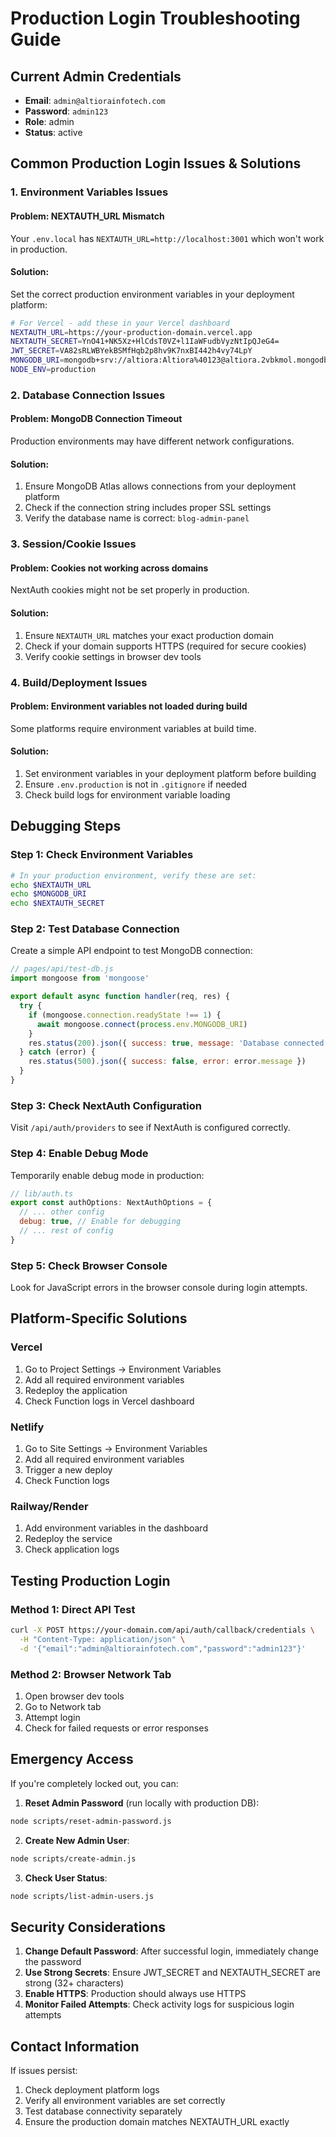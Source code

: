 # Production Login Troubleshooting Guide

## Current Admin Credentials
- **Email**: `admin@altiorainfotech.com`
- **Password**: `admin123`
- **Role**: admin
- **Status**: active

## Common Production Login Issues & Solutions

### 1. Environment Variables Issues

#### Problem: NEXTAUTH_URL Mismatch
Your `.env.local` has `NEXTAUTH_URL=http://localhost:3001` which won't work in production.

#### Solution:
Set the correct production environment variables in your deployment platform:

```bash
# For Vercel - add these in your Vercel dashboard
NEXTAUTH_URL=https://your-production-domain.vercel.app
NEXTAUTH_SECRET=YnO41+NK5Xz+HlCdsT0VZ+l1IaWFudbVyzNtIpQJeG4=
JWT_SECRET=VA82sRLWBYekBSMfHqb2p8hv9K7nxBI442h4vy74LpY
MONGODB_URI=mongodb+srv://altiora:Altiora%40123@altiora.2vbkmol.mongodb.net/?retryWrites=true&w=majority&appName=Altiora
NODE_ENV=production
```

### 2. Database Connection Issues

#### Problem: MongoDB Connection Timeout
Production environments may have different network configurations.

#### Solution:
1. Ensure MongoDB Atlas allows connections from your deployment platform
2. Check if the connection string includes proper SSL settings
3. Verify the database name is correct: `blog-admin-panel`

### 3. Session/Cookie Issues

#### Problem: Cookies not working across domains
NextAuth cookies might not be set properly in production.

#### Solution:
1. Ensure `NEXTAUTH_URL` matches your exact production domain
2. Check if your domain supports HTTPS (required for secure cookies)
3. Verify cookie settings in browser dev tools

### 4. Build/Deployment Issues

#### Problem: Environment variables not loaded during build
Some platforms require environment variables at build time.

#### Solution:
1. Set environment variables in your deployment platform before building
2. Ensure `.env.production` is not in `.gitignore` if needed
3. Check build logs for environment variable loading

## Debugging Steps

### Step 1: Check Environment Variables
```bash
# In your production environment, verify these are set:
echo $NEXTAUTH_URL
echo $MONGODB_URI
echo $NEXTAUTH_SECRET
```

### Step 2: Test Database Connection
Create a simple API endpoint to test MongoDB connection:

```javascript
// pages/api/test-db.js
import mongoose from 'mongoose'

export default async function handler(req, res) {
  try {
    if (mongoose.connection.readyState !== 1) {
      await mongoose.connect(process.env.MONGODB_URI)
    }
    res.status(200).json({ success: true, message: 'Database connected' })
  } catch (error) {
    res.status(500).json({ success: false, error: error.message })
  }
}
```

### Step 3: Check NextAuth Configuration
Visit `/api/auth/providers` to see if NextAuth is configured correctly.

### Step 4: Enable Debug Mode
Temporarily enable debug mode in production:

```javascript
// lib/auth.ts
export const authOptions: NextAuthOptions = {
  // ... other config
  debug: true, // Enable for debugging
  // ... rest of config
}
```

### Step 5: Check Browser Console
Look for JavaScript errors in the browser console during login attempts.

## Platform-Specific Solutions

### Vercel
1. Go to Project Settings → Environment Variables
2. Add all required environment variables
3. Redeploy the application
4. Check Function logs in Vercel dashboard

### Netlify
1. Go to Site Settings → Environment Variables
2. Add all required environment variables
3. Trigger a new deploy
4. Check Function logs

### Railway/Render
1. Add environment variables in the dashboard
2. Redeploy the service
3. Check application logs

## Testing Production Login

### Method 1: Direct API Test
```bash
curl -X POST https://your-domain.com/api/auth/callback/credentials \
  -H "Content-Type: application/json" \
  -d '{"email":"admin@altiorainfotech.com","password":"admin123"}'
```

### Method 2: Browser Network Tab
1. Open browser dev tools
2. Go to Network tab
3. Attempt login
4. Check for failed requests or error responses

## Emergency Access

If you're completely locked out, you can:

1. **Reset Admin Password** (run locally with production DB):
```bash
node scripts/reset-admin-password.js
```

2. **Create New Admin User**:
```bash
node scripts/create-admin.js
```

3. **Check User Status**:
```bash
node scripts/list-admin-users.js
```

## Security Considerations

1. **Change Default Password**: After successful login, immediately change the password
2. **Use Strong Secrets**: Ensure JWT_SECRET and NEXTAUTH_SECRET are strong (32+ characters)
3. **Enable HTTPS**: Production should always use HTTPS
4. **Monitor Failed Attempts**: Check activity logs for suspicious login attempts

## Contact Information

If issues persist:
1. Check deployment platform logs
2. Verify all environment variables are set correctly
3. Test database connectivity separately
4. Ensure the production domain matches NEXTAUTH_URL exactly